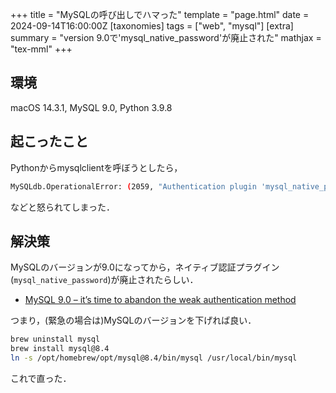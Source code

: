 +++
title = "MySQLの呼び出しでハマった"
template = "page.html"
date = 2024-09-14T16:00:00Z
[taxonomies]
tags = ["web", "mysql"]
[extra]
summary = "version 9.0で'mysql_native_password'が廃止された"
mathjax = "tex-mml"
+++

## 環境

macOS 14.3.1, MySQL 9.0, Python 3.9.8

## 起こったこと

Pythonからmysqlclientを呼ぼうとしたら，

```bash
MySQLdb.OperationalError: (2059, "Authentication plugin 'mysql_native_password' cannot be loaded ...
```

などと怒られてしまった．

## 解決策

MySQLのバージョンが9.0になってから，ネイティブ認証プラグイン(`mysql_native_password`)が廃止されたらしい．

* [MySQL 9.0 – it’s time to abandon the weak authentication method](https://blogs.oracle.com/mysql/post/mysql-90-its-time-to-abandon-the-weak-authentication-method)

つまり，(緊急の場合は)MySQLのバージョンを下げれば良い．

```bash
brew uninstall mysql
brew install mysql@8.4
ln -s /opt/homebrew/opt/mysql@8.4/bin/mysql /usr/local/bin/mysql
```

これで直った．
